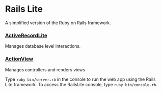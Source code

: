# Rails Lite
A simplified version of the Ruby on Rails framework.

### [ActiveRecordLite]("active_record")
Manages database level interactions.

### [ActionView]("action_view")
Manages controllers and renders views

Type `ruby bin/server.rb` in the console to run the web app using the Rails Lite framework. To access the RailsLite console, type `ruby bin/console.rb`.